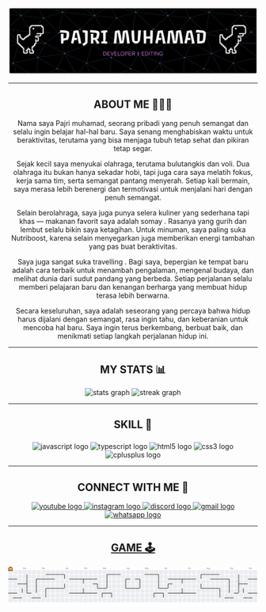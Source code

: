 ![lucu](img/github-header-banner.png)

---

<h2 align="center">ABOUT ME 👨🏻‍💻</h2>
<h7 align="center">

Nama saya Pajri muhamad, seorang pribadi yang penuh semangat dan selalu ingin belajar hal-hal baru. Saya senang menghabiskan waktu untuk beraktivitas, terutama yang bisa menjaga tubuh tetap sehat dan pikiran tetap segar.

Sejak kecil saya menyukai olahraga, terutama bulutangkis dan voli.
Dua olahraga itu bukan hanya sekadar hobi, tapi juga cara saya melatih fokus, kerja sama tim, serta semangat pantang menyerah. Setiap kali bermain, saya merasa lebih berenergi dan termotivasi untuk menjalani hari dengan penuh semangat.

Selain berolahraga, saya juga punya selera kuliner yang sederhana tapi khas — makanan favorit saya adalah somay . Rasanya yang gurih dan lembut selalu bikin saya ketagihan. Untuk minuman, saya paling suka Nutriboost, karena selain menyegarkan juga memberikan energi tambahan yang pas buat beraktivitas.

Saya juga sangat suka travelling . Bagi saya, bepergian ke tempat baru adalah cara terbaik untuk menambah pengalaman, mengenal budaya, dan melihat dunia dari sudut pandang yang berbeda. Setiap perjalanan selalu memberi pelajaran baru dan kenangan berharga yang membuat hidup terasa lebih berwarna.

Secara keseluruhan, saya adalah seseorang yang percaya bahwa hidup harus dijalani dengan semangat, rasa ingin tahu, dan keberanian untuk mencoba hal baru. Saya ingin terus berkembang, berbuat baik, dan menikmati setiap langkah perjalanan hidup ini. </h2>

---

<h2 align="center">MY STATS 📊</h2>
<div align="center">
  <img src="https://github-readme-stats.vercel.app/api?username=pajrimu02&hide_title=false&hide_rank=false&show_icons=true&include_all_commits=true&count_private=true&disable_animations=false&theme=dracula&locale=en&hide_border=false" height="150" alt="stats graph"  />
  <img src="https://streak-stats.demolab.com?user=pajrimu02&locale=en&mode=daily&theme=dracula&hide_border=false&border_radius=5" height="150" alt="streak graph"  />
</div>

---

<h2 align="center">SKILL 🦾</h2>

###

 <div align="center">
  <img src="https://cdn.jsdelivr.net/gh/devicons/devicon/icons/javascript/javascript-original.svg" height="35" alt="javascript logo"  />
  
  <img src="https://cdn.jsdelivr.net/gh/devicons/devicon/icons/typescript/typescript-original.svg" height="35" alt="typescript logo"  />
  
  <img src="https://cdn.jsdelivr.net/gh/devicons/devicon/icons/html5/html5-original.svg" height="35" alt="html5 logo"  />
 
  <img src="https://cdn.jsdelivr.net/gh/devicons/devicon/icons/css3/css3-original.svg" height="35" alt="css3 logo"  />
  
  <img src="https://cdn.jsdelivr.net/gh/devicons/devicon/icons/cplusplus/cplusplus-original.svg" height="35" alt="cplusplus logo"  />
</div>

---

<h2 align="center">CONNECT WITH ME 📡</h2>
<div align="center">
<a href="https://www.youtube.com/@pajrimuhamad1792" target="_blank">
  <img src="https://img.shields.io/static/v1?message=Youtube&logo=youtube&label=&color=FF0000&logoColor=white&labelColor=&style=for-the-badge" height="35" alt="youtube logo" />

<a href="https://www.instagram.com/pjim02_/" target="_blank">
  <img src="https://img.shields.io/static/v1?message=Instagram&logo=instagram&label=&color=E4405F&logoColor=white&labelColor=&style=for-the-badge" height="35" alt="instagram logo"  />

  <img src="https://img.shields.io/static/v1?message=Discord&logo=discord&label=&color=7289DA&logoColor=white&labelColor=&style=for-the-badge" height="35" alt="discord logo"  />

  <img src="https://img.shields.io/static/v1?message=Gmail&logo=gmail&label=&color=D14836&logoColor=white&labelColor=&style=for-the-badge" height="35" alt="gmail logo"  />

<a href="https://wa.me/qr/75WOL3RTPM3NB1" target="_blank">
    <img src="https://img.shields.io/static/v1?message=Whatsapp&logo=whatsapp&label=&color=25D366&logoColor=white&labelColor=&style=for-the-badge" height="35" alt="whatsapp logo" />
</div>

---

<h2 align="center">GAME 🕹️</h2>
<!-- <img align="right" height="150" src="https://i.imgflip.com/65efzo.gif"  /> -->

<picture>
  <source media="(prefers-color-scheme: dark)" srcset="https://raw.githubusercontent.com/pajrimu02/pajrimu02/output/pacman-contribution-graph-dark.svg">
  <source media="(prefers-color-scheme: light)" srcset="https://raw.githubusercontent.com/pajrimu02/pajrimu02/output/pacman-contribution-graph.svg">
  <img alt="pacman contribution graph" src="https://raw.githubusercontent.com/pajrimu02/pajrimu02/output/pacman-contribution-graph.svg">
</picture>

